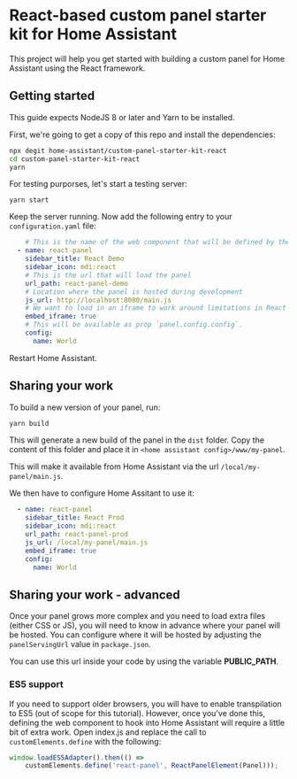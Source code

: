 # React-based custom panel starter kit for Home Assistant

This project will help you get started with building a custom panel for Home Assistant using the React framework.

## Getting started

This guide expects NodeJS 8 or later and Yarn to be installed.

First, we're going to get a copy of this repo and install the dependencies:

```bash
npx degit home-assistant/custom-panel-starter-kit-react
cd custom-panel-starter-kit-react
yarn
```

For testing purporses, let's start a testing server:

```
yarn start
```

Keep the server running. Now add the following entry to your `configuration.yaml` file:

```yaml
    # This is the name of the web component that will be defined by the panel
  - name: react-panel
    sidebar_title: React Demo
    sidebar_icon: mdi:react
    # This is the url that will load the panel
    url_path: react-panel-demo
    # Location where the panel is hosted during development
    js_url: http://localhost:8080/main.js
    # We want to load in an iframe to work around limitations in React
    embed_iframe: true
    # This will be available as prop `panel.config.config`.
    config:
      name: World
```

Restart Home Assistant.

## Sharing your work

To build a new version of your panel, run:

```bash
yarn build
```

This will generate a new build of the panel in the `dist` folder. Copy the content of this folder and place it in `<home assistant config>/www/my-panel`.

This will make it available from Home Assistant via the url `/local/my-panel/main.js`.

We then have to configure Home Assitant to use it:

```yaml
  - name: react-panel
    sidebar_title: React Prod
    sidebar_icon: mdi:react
    url_path: react-panel-prod
    js_url: /local/my-panel/main.js
    embed_iframe: true
    config:
      name: World
```

## Sharing your work - advanced

Once your panel grows more complex and you need to load extra files (either CSS or JS), you will need to know in advance where your panel will be hosted. You can configure where it will be hosted by adjusting the `panelServingUrl` value in `package.json`.

You can use this url inside your code by using the variable __PUBLIC_PATH__.

### ES5 support

If you need to support older browsers, you will have to enable transpilation to ES5 (out of scope for this tutorial). However, once
you've done this, defining the web component to hook into Home Assistant will require a little bit
of extra work. Open index.js and replace the call to `customElements.define` with the following:

```js
window.loadES5Adapter().then(() =>
    customElements.define('react-panel', ReactPanelElement(Panel)));
```
